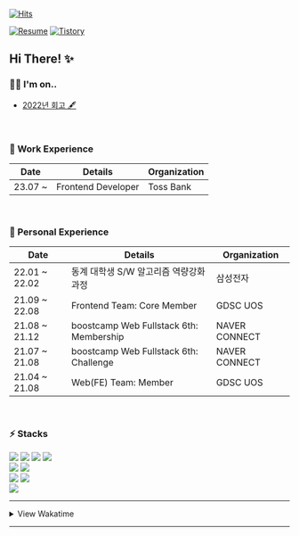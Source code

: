 <!--
**LeeMir/LeeMir** is a ✨ _special_ ✨ repository because its `README.md` (this file) appears on your GitHub profile.
Here are some ideas to get you started:

- 🔭 I’m currently working on ...

- 🌱 I’m currently learning ...

- 👯 I’m looking to collaborate on ...

- 🤔 I’m looking for help with ...

- 💬 Ask me about ...

- 📫 How to reach me: ...

- 😄 Pronouns: ...

- ⚡ Fun fact: ...

  -->

[![Hits](https://hits.seeyoufarm.com/api/count/incr/badge.svg?url=https%3A%2F%2Fgithub.com%2FLeeMir&count_bg=%233BC4DD&title_bg=%23828282&icon=&icon_color=%23E7E7E7&title=HITS%21&edge_flat=false)](https://hits.seeyoufarm.com)

[![Resume](https://img.shields.io/badge/Resume-121212?style=for-the-badge&logo=notion&logoColor=white)](https://leemir.github.io/resume.html)
[![Tistory](https://img.shields.io/badge/BLog-005F0F?style=for-the-badge&logo=thingiverse&logoColor=white)](https://think-thing.tistory.com)

## Hi There! ✨

### 🙋‍♂️ I'm on..

* [2022년 회고 🖋️](https://think-thing.tistory.com/19)

<br />

### 🚶 Work Experience
|Date|Details|Organization|
|----|--------|------|
|23.07 ~ |Frontend Developer|Toss Bank|

<br />

### 🌱 Personal Experience
|Date|Details|Organization|
|----|--------|------|
|22.01 ~ 22.02|동계 대학생 S/W 알고리즘 역량강화 과정|삼성전자|
|21.09 ~ 22.08|Frontend Team: Core Member|GDSC UOS|
|21.08 ~ 21.12|boostcamp Web Fullstack 6th: Membership |NAVER CONNECT|
|21.07 ~ 21.08|boostcamp Web Fullstack 6th: Challenge |NAVER CONNECT|
|21.04 ~ 21.08|Web(FE) Team: Member|GDSC UOS|

<br />

### ⚡ Stacks
  
<div>
  <a href="#" target="_blank"><img src="https://img.shields.io/badge/JavaScript-F7DF1E?style=for-the-badge&logo=javascript&logoColor=white"/></a>
  <a href="#" target="_blank"><img src="https://img.shields.io/badge/TypeScript-3178C6?style=for-the-badge&logo=typescript&logoColor=white"/></a>
  <a href="#" target="_blank"><img src="https://img.shields.io/badge/ReactJS-61DAFB?style=for-the-badge&logo=react&logoColor=white"/></a>
  <a href="#" target="_blank"><img src="https://img.shields.io/badge/NextJS-000000?style=for-the-badge&logo=next.js&logoColor=white"/></a>
</div>
<div>
  <a href="#" target="_blank"><img src="https://img.shields.io/badge/Node.JS-339933?style=for-the-badge&logo=Node.js&logoColor=white"/></a>
  <a href="#" target="_blank"><img src="https://img.shields.io/badge/Express-000000?style=for-the-badge&logo=Express&logoColor=white"/></a>
</div>
<div>
  <a href="#" target="_blank"><img src="https://img.shields.io/badge/Git-F05032?style=for-the-badge&logo=git&logoColor=white"/></a>
  <a href="#" target="_blank"><img src="https://img.shields.io/badge/Github-181717?style=for-the-badge&logo=github&logoColor=white"/></a>
</div>
<div>
  <a href="#" target="_blank"><img src="https://img.shields.io/badge/Slack-4A154B?style=for-the-badge&logo=slack&logoColor=white"/></a>
</div>

- - -

<details>
  <summary>View Wakatime</summary>
  <br />

<!--START_SECTION:waka-->
![Code Time](http://img.shields.io/badge/Code%20Time-833%20hrs%2028%20mins-blue)

**저는 저녁형 인간이에요. 🦉** 

```text
🌞 아침                     220 commits         █░░░░░░░░░░░░░░░░░░░░░░░░   04.63 % 
🌆 낮　                     1533 commits        ████████░░░░░░░░░░░░░░░░░   32.24 % 
🌃 저녁                     1593 commits        ████████░░░░░░░░░░░░░░░░░   33.50 % 
🌙 밤　                     1409 commits        ███████░░░░░░░░░░░░░░░░░░   29.63 % 
```


📊 **저는 이번주를 이렇게 시간을 보냈어요.** 

```text
🕑︎ Timezone: Asia/Seoul

💬 프로그래밍 언어들: 
이번 주에 활동은 없어요.
```


 Last Updated on 17/12/2023 18:34:46 UTC
<!--END_SECTION:waka-->

</details>

- - -

